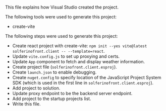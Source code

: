 This file explains how Visual Studio created the project.

The following tools were used to generate this project:
- create-vite

The following steps were used to generate this project:
- Create react project with create-vite: `npm init --yes vite@latest solferinofront.client -- --template=react`.
- Update `vite.config.js` to set up proxying and certs.
- Update `App` component to fetch and display weather information.
- Create project file (`solferinofront.client.esproj`).
- Create `launch.json` to enable debugging.
- Create `nuget.config` to specify location of the JavaScript Project System SDK (which is used in the first line in `solferinofront.client.esproj`).
- Add project to solution.
- Update proxy endpoint to be the backend server endpoint.
- Add project to the startup projects list.
- Write this file.
